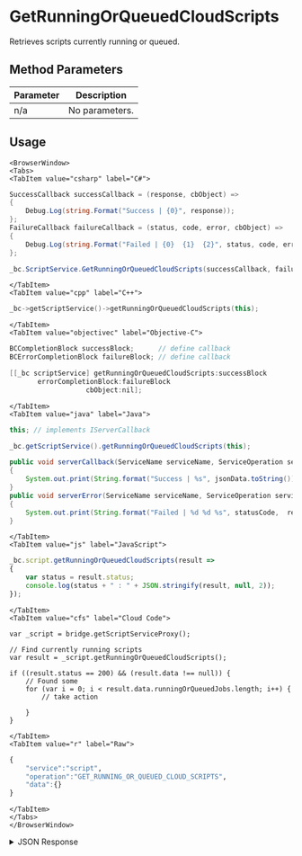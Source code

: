 # GetRunningOrQueuedCloudScripts

Retrieves scripts currently running or queued.

<PartialServop service_name="script" operation_name="GET_RUNNING_OR_QUEUED_CLOUD_SCRIPTS" />

## Method Parameters
Parameter | Description
--------- | -----------
n/a | No parameters.

## Usage

```mdx-code-block
<BrowserWindow>
<Tabs>
<TabItem value="csharp" label="C#">
```

```csharp
SuccessCallback successCallback = (response, cbObject) =>
{
    Debug.Log(string.Format("Success | {0}", response));
};
FailureCallback failureCallback = (status, code, error, cbObject) =>
{
    Debug.Log(string.Format("Failed | {0}  {1}  {2}", status, code, error));
};

_bc.ScriptService.GetRunningOrQueuedCloudScripts(successCallback, failureCallback);
```

```mdx-code-block
</TabItem>
<TabItem value="cpp" label="C++">
```

```cpp
_bc->getScriptService()->getRunningOrQueuedCloudScripts(this);
```

```mdx-code-block
</TabItem>
<TabItem value="objectivec" label="Objective-C">
```

```objectivec
BCCompletionBlock successBlock;      // define callback
BCErrorCompletionBlock failureBlock; // define callback

[[_bc scriptService] getRunningOrQueuedCloudScripts:successBlock
       errorCompletionBlock:failureBlock
                   cbObject:nil];
```

```mdx-code-block
</TabItem>
<TabItem value="java" label="Java">
```

```java
this; // implements IServerCallback

_bc.getScriptService().getRunningOrQueuedCloudScripts(this);

public void serverCallback(ServiceName serviceName, ServiceOperation serviceOperation, JSONObject jsonData)
{
    System.out.print(String.format("Success | %s", jsonData.toString()));
}
public void serverError(ServiceName serviceName, ServiceOperation serviceOperation, int statusCode, int reasonCode, String jsonError)
{
    System.out.print(String.format("Failed | %d %d %s", statusCode,  reasonCode, jsonError.toString()));
}
```

```mdx-code-block
</TabItem>
<TabItem value="js" label="JavaScript">
```

```javascript
_bc.script.getRunningOrQueuedCloudScripts(result =>
{
    var status = result.status;
    console.log(status + " : " + JSON.stringify(result, null, 2));
});
```

```mdx-code-block
</TabItem>
<TabItem value="cfs" label="Cloud Code">
```

```cfscript
var _script = bridge.getScriptServiceProxy();

// Find currently running scripts
var result = _script.getRunningOrQueuedCloudScripts();

if ((result.status == 200) && (result.data !== null)) {
    // Found some
    for (var i = 0; i < result.data.runningOrQueuedJobs.length; i++) {
        // take action

    }
}

```

```mdx-code-block
</TabItem>
<TabItem value="r" label="Raw">
```

```r
{
    "service":"script",
    "operation":"GET_RUNNING_OR_QUEUED_CLOUD_SCRIPTS",
    "data":{}
}
```

```mdx-code-block
</TabItem>
</Tabs>
</BrowserWindow>
```

<details>
<summary>JSON Response</summary>

```json
{
 "data": {
  "runningOrQueuedJobs": [
   {
    "gameId": "20005",
    "description": null,
    "jobId": "5fbc8729-5123-4dca-8644-d78edcb7f712",
    "localTime": null,
    "createdAt": 1512750600574,
    "runStartTime": 0,
    "playerSessionId": null,
    "scheduledStartTime": 1512754200552,
    "scriptName": "emptyScript",
    "jobType": "CloudCode",
    "parameters": null,
    "updatedAt": 1512750600574
   },
   {
    "gameId": "20005",
    "description": null,
    "jobId": "8267199b-5567-4771-91ca-c25b61f83ccd",
    "localTime": null,
    "createdAt": 1512750610258,
    "runStartTime": 0,
    "playerSessionId": null,
    "scheduledStartTime": 1512754210258,
    "scriptName": "emptyScript",
    "jobType": "CloudCode",
    "parameters": null,
    "updatedAt": 1512750610258
   },
   {
    "gameId": "20005",
    "description": null,
    "jobId": "4c9d06bf-48e4-4308-8734-9f74993f8e4f",
    "localTime": null,
    "createdAt": 1512750683157,
    "runStartTime": 0,
    "playerSessionId": null,
    "scheduledStartTime": 1512754283157,
    "scriptName": "emptyScript",
    "jobType": "CloudCode",
    "parameters": null,
    "updatedAt": 1512750683157
   }
  ]
 },
 "status": 200
}
```
</details>

